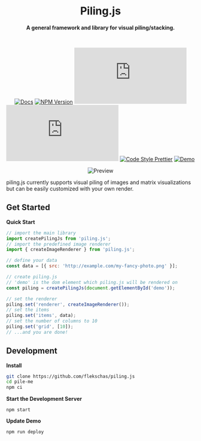 <h1 align="center">
  Piling.js
</h1>

<div align="center">
  
  **A general framework and library for visual piling/stacking.**
  
</div>

<br/>

<div align="center">
  
  [![Docs](https://img.shields.io/badge/docs-📖-7fcaff.svg?style=flat-square&color=7fd4ff)](https://github.com/flekschas/piling.js/blob/master/DOCS.md)
  [![NPM Version](https://img.shields.io/npm/v/piling.js.svg?style=flat-square&color=7f99ff)](https://npmjs.org/package/piling.js)
  [![Build Status](https://img.shields.io/travis/flekschas/piling.js?color=a17fff&style=flat-square)](https://travis-ci.org/flekschas/piling.js/)
  [![File Size](https://img.shields.io/bundlephobia/minzip/piling.js?style=flat-square&color=e17fff&label=gzipped%20size)](https://unpkg.com/piling.js)
  [![Code Style Prettier](https://img.shields.io/badge/code%20style-prettier-ff7fe1.svg?style=flat-square)](https://github.com/prettier/prettier#readme)
  [![Demo](https://img.shields.io/badge/demo-👍-ff7fa5.svg?style=flat-square)](https://flekschas.github.io/piling.js/)
  
</div>

<div align="center">
  
  ![Preview](https://user-images.githubusercontent.com/932103/65613151-8107e980-df83-11e9-86bf-72be591fe284.gif)
  
</div>

piling.js currently supports visual piling of images and matrix visualizations but can be easily customized with your own render.

## Get Started

**Quick Start**

```javascript
// import the main library
import createPilingJs from 'piling.js';
// import the predefined image renderer
import { createImageRenderer } from 'piling.js';

// define your data
const data = [{ src: 'http://example.com/my-fancy-photo.png' }];

// create piling.js
// 'demo' is the dom element which piling.js will be rendered on
const piling = createPilingJs(document.getElementById('demo'));

// set the renderer
piling.set('renderer', createImageRenderer());
// set the items
piling.set('items', data);
// set the number of columns to 10
piling.set('grid', [10]);
// ...and you are done!
```

## Development

**Install**

```bash
git clone https://github.com/flekschas/piling.js
cd pile-me
npm ci
```

**Start the Development Server**

```
npm start
```

**Update Demo**

```
npm run deploy
```
